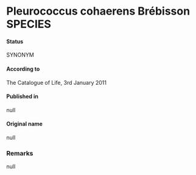 Pleurococcus cohaerens Brébisson SPECIES
=======

#### Status
SYNONYM

#### According to
The Catalogue of Life, 3rd January 2011

#### Published in
null

#### Original name
null

### Remarks
null